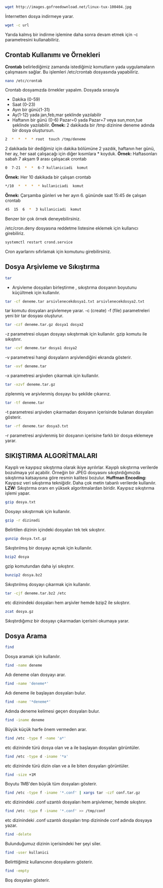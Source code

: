 ~~~bash
wget http://images.gofreedownload.net/linux-tux-100404.jpg
~~~
İnternetten dosya indirmeye yarar. 
~~~bash
wget -c url
~~~
Yarıda kalmış bir indirme işlemine daha sonra devam etmek için  -c parametresini kullanabiliriz.

## Crontab Kullanımı ve Örnekleri 
**Crontab** belirlediğimiz zamanda istediğimiz komutların yada uygulamaların çalışmasını sağlar. Bu işlemleri /etc/crontab dosyasında yapabiliriz.
~~~bash
nano /etc/crontab
~~~
Crontab dosyamızda örnekler yapalım. Dosyada sırasıyla
- Dakika (0-59)
- Saat (0-23)
- Ayın bir günü(1-31)
- Ay(1-12) yada jan,feb,mar şeklinde yazılabilir
- Haftanın bir günü (0-6) Pazar=0 yada Pazar=7 veya sun,mon,tue şeklinde yazılabilir.
**Örnek:** 2 dakikada bir /tmp dizinine deneme adında bir dosya oluştursun. 
~~~bash
2  *  *  *  * root  touch /tmp/deneme
~~~
2 dakikada bir dediğimiz için dakika bölümüne 2 yazdık, haftanın her günü, her ay, her saat çalışacağı için diğer kısımlara * koyduk. 
**Örnek:** Haftasonları sabah 7 akşam 9 arası çalışacak crontab 
~~~bash
0  7-21  *  *  6-7 kullaniciadi  komut
~~~
**Örnek:** Her 10 dakikada bir çalışan crontab
~~~bash
*/10  *  *  *  * kullaniciadi  komut
~~~
**Örnek:** Çarşamba günleri ve her ayın 6. gününde saat 15:45 de çalışan crontab
~~~bash
45  15  6  *  3 kullaniciadi  komut
~~~
Benzer bir çok örnek deneyebilirsiniz. 

/etc/cron.deny dosyasına reddetme listesine eklemek için kullanıcı girebiliriz. 
~~~bash
systemctl restart crond.service
~~~
Cron ayarlarını sıfırlamak için komutunu girebilirsiniz.

## Dosya Arşivleme ve Sıkıştırma
~~~bash
tar
~~~
- Arşivleme dosyaları birleştirme , sıkıştırma dosyanın boyutunu küçültmek için kullanılır.
~~~bash
tar -cf deneme.tar arsivlenecekdosya1.txt arsivlenecekdosya2.txt
~~~
tar komutu dosyaları arşivlemeye yarar. -c (create) -f (file) parametreleri yeni bir tar dosyası oluşturur.
~~~bash
tar -czf deneme.tar.gz dosya1 dosya2
~~~
-z parametresi oluşan dosyayı sıkıştırmak için kullanılır. gzip komutu ile sıkıştırır. 
~~~bash
tar -cvf deneme.tar dosya1 dosya2
~~~
-v parametresi hangi dosyaların arşivlendiğini ekranda gösterir.
~~~bash
tar -xvf deneme.tar
~~~
-x parametresi arşivden çıkarmak için kullanılır. 
~~~bash
tar -xzvf deneme.tar.gz
~~~
ziplenmiş ve arşivlenmiş dosyayı bu şekilde çıkarırız.
~~~bash
tar -tf deneme.tar
~~~
-t parametresi arşivden çıkarmadan dosyanın içerisinde bulanan dosyaları gösterir.
~~~bash
tar -rf deneme.tar dosya3.txt
~~~
-r parametresi arşivlenmiş bir dosyanın içerisine farklı bir dosya eklemeye yarar.

## SIKIŞTIRMA ALGORİTMALARI 
Kayıplı ve kayıpsız sıkıştırma olarak ikiye ayrılırlar. Kayıplı sıkıştırma verilerde bozulmaya yol açabilir. Örneğin bir JPEG dosyasını sıkıştırdığımızda sıkıştırma katsayısına göre resmin kalitesi bozulur. 
**Huffman Encoding:** Kayıpsız veri sıkıştırma tekniğidir. Daha çok metin tabanlı verilerde kullanılır.
**LZW:** Sıkıştırma oranı en yüksek algoritmalardan biridir. Kayıpsız sıkıştırma işlemi yapar.
~~~bash
gzip dosya.txt
~~~
Dosyayı sıkıştırmak için kullanılır.
~~~bash
gzip -r dizinadi
~~~
Belirtilen dizinin içindeki dosyaları tek tek sıkıştırır.
~~~bash
gunzip dosya.txt.gz
~~~
Sıkıştırılmış bir dosyayı açmak için kullanılır.
~~~bash
bzip2 dosya
~~~
gzip komutundan daha iyi sıkıştırır. 
~~~bash
bunzip2 dosya.bz2
~~~
Sıkıştırılmış dosyayı çıkarmak için kullanılır.
~~~bash
tar -cjf deneme.tar.bz2 /etc
~~~
etc dizinindeki dosyaları hem arşivler hemde bzip2 ile sıkıştırır.
~~~bash
zcat dosya.gz
~~~
Sıkıştırdığımız bir dosyayı çıkarmadan içerisini okumaya yarar.

## Dosya Arama
~~~bash
find
~~~
Dosya aramak için kullanılır.
~~~bash
find -name deneme
~~~
Adı deneme olan dosyayı arar. 
~~~bash
find -name 'deneme*'
~~~
Adı deneme ile başlayan dosyaları bulur.
~~~bash
find -name '*deneme*'
~~~
Adında deneme kelimesi geçen dosyaları bulur. 
~~~bash
find -iname deneme
~~~
Büyük küçük harfe önem vermeden arar. 
~~~bash
find /etc -type f -name 'a*'
~~~
etc dizininde türü dosya olan ve a ile başlayan dosyaları görüntüler.
~~~bash
find /etc -type d -iname '*a'
~~~
etc dizininde türü dizin olan ve a ile biten dosyaları görüntüler.
~~~bash
find -size +1M
~~~
Boyutu 1MB'den büyük tüm dosyaları gösterir.
~~~bash
find /etc -type f -iname '*.conf' | xargs tar -czf conf.tar.gz
~~~
etc dizinindeki .conf uzantılı dosyaları hem arşivlemer, hemde sıkıştırır. 
~~~bash
find /etc -type f -iname '*.conf' >> /tmp/conf
~~~
etc dizinindeki .conf uzantılı dosyaları tmp dizininde conf adında dosyaya yazar.
~~~bash
find -delete
~~~
Bulunduğumuz dizinin içerisindeki her şeyi siler.
~~~bash
find -user kullanici
~~~
Belirttiğimiz kullanıcının dosyalarını gösterir.
~~~bash
find -empty
~~~
Boş dosyaları gösterir.
